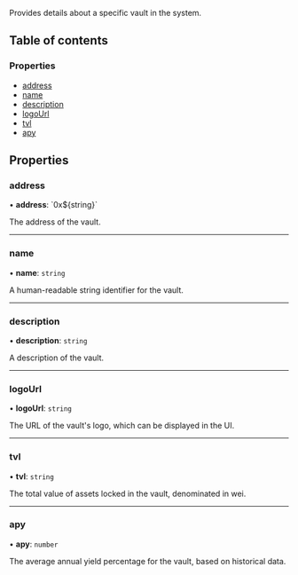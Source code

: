 Provides details about a specific vault in the system.

## Table of contents

### Properties

- [address](ethereum_src.Vault.md#address)
- [name](ethereum_src.Vault.md#name)
- [description](ethereum_src.Vault.md#description)
- [logoUrl](ethereum_src.Vault.md#logourl)
- [tvl](ethereum_src.Vault.md#tvl)
- [apy](ethereum_src.Vault.md#apy)

## Properties

### address

• **address**: \`0x$\{string}\`

The address of the vault.

___

### name

• **name**: `string`

A human-readable string identifier for the vault.

___

### description

• **description**: `string`

A description of the vault.

___

### logoUrl

• **logoUrl**: `string`

The URL of the vault's logo, which can be displayed in the UI.

___

### tvl

• **tvl**: `string`

The total value of assets locked in the vault, denominated in wei.

___

### apy

• **apy**: `number`

The average annual yield percentage for the vault, based on historical data.
